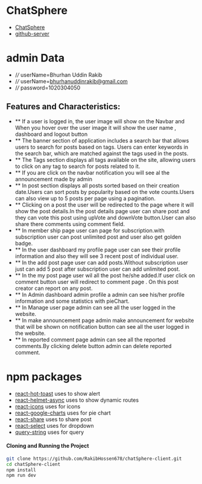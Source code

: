 # ChatSphere

- [ChatSphere](https://chatspher.web.app/)
- [github-server](https://github.com/RakibHossen678/chatSphere-server)



# admin Data
- /*/* userName=Bhurhan Uddin Rakib
- /*/* userName=bhurhanuddinrakib@gmail.com
- /*/* password=1020304050

## Features and Characteristics:

- \*\* If a user is logged in, the user image will show on the Navbar and When you hover over the user image it will show the user name , dashboard and logout button
- \*\* The banner section of application includes a search bar that allows users to search for posts based on tags. Users can enter keywords in the search bar, which are matched against the tags used in the posts.
- \*\* The Tags section displays all tags available on the site, allowing users to click on any tag to search for posts related to it.
- \*\* If you are click on the navbar notification you will see al the announcement made by admin
- \*\* In post section displays all posts sorted based on their creation date.Users can sort posts by popularity based on the vote counts.Users can also view up to 5 posts per page using a pagination.
- \*\* Clicking on a post the user will be redirected to the page where it will show the post details.In the post details page user can share post and they can vote this post using upVote and downVote button.User can also share there comments using comment field.
- \*\* In member ship page user can page for subscription.with subscription user can post unlimited post and user also get golden badge.
- \*\* In the user dashboard my profile page user can see their profile information and also they will see 3 recent post of individual user.
- \*\* In the add post page user can add posts.Without subscription user just can add 5 post after subscription user can add unlimited post.
- \*\* In the my post page user wil all the post he/she added.If user click on comment button user will redirect to comment page . On this post creator can report on any post.
- \*\* In Admin dashboard admin profile a admin can see his/her profile information and some statistics with pieChart.
- \*\* In Manage user page admin can see all the user logged in the website.
- \*\* In make announcement page admin make announcement for website that will be shown on notification button can see all the user logged in the website.
- \*\* In reported comment page admin can see all the reported comments.By clicking delete button admin can delete reported comment.

# npm packages

- [react-hot-toast](https://react-hot-toast.com/) uses to show alert
- [react-helmet-async](https://www.npmjs.com/package/react-helmet-async) uses to show dynamic routes
- [react-icons](https://react-icons.github.io/react-icons/) uses for icons
- [react-google-charts](https://www.react-google-charts.com/) uses for pie chart
- [react-share](https://www.npmjs.com/package/react-share) uses to share post
- [react-select](https://react-select.com/) uses for dropdown
- [query-string](https://www.npmjs.com/package/query-string) uses for query

#### Cloning and Running the Project
```sh
git clone https://github.com/RakibHossen678/chatSphere-client.git
cd chatSphere-client
npm install
npm run dev
